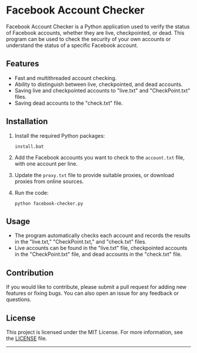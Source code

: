 # Facebook Account Checker

Facebook Account Checker is a Python application used to verify the status of Facebook accounts, whether they are live, checkpointed, or dead. This program can be used to check the security of your own accounts or understand the status of a specific Facebook account.

## Features

- Fast and multithreaded account checking.
- Ability to distinguish between live, checkpointed, and dead accounts.
- Saving live and checkpointed accounts to "live.txt" and "CheckPoint.txt" files.
- Saving dead accounts to the "check.txt" file.

## Installation

1. Install the required Python packages:

   ```
   install.bat
   ```

2. Add the Facebook accounts you want to check to the `account.txt` file, with one account per line.

3. Update the `proxy.txt` file to provide suitable proxies, or download proxies from online sources.

4. Run the code:

   ```
   python facebook-checker.py
   ```

## Usage

- The program automatically checks each account and records the results in the "live.txt," "CheckPoint.txt," and "check.txt" files.
- Live accounts can be found in the "live.txt" file, checkpointed accounts in the "CheckPoint.txt" file, and dead accounts in the "check.txt" file.

## Contribution

If you would like to contribute, please submit a pull request for adding new features or fixing bugs. You can also open an issue for any feedback or questions.

## License

This project is licensed under the MIT License. For more information, see the [LICENSE](LICENSE) file.

---
